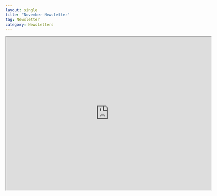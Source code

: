 ```yaml
---
layout: single
title: "November Newsletter"
tag: Newsletter
category: Newsletters
---
```

<iframe src="https://drive.google.com/file/d/1ViPgnFj60YZ0wNUA_naUAmLZciNZngHR/preview" width="640" height="480" allow="autoplay"></iframe>